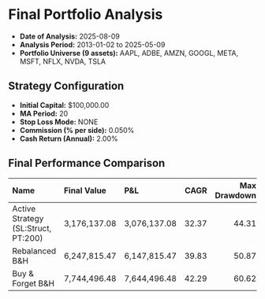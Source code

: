 # Final Portfolio Analysis

- **Date of Analysis:** 2025-08-09
- **Analysis Period:** 2013-01-02 to 2025-05-09
- **Portfolio Universe (9 assets):** AAPL, ADBE, AMZN, GOOGL, META, MSFT, NFLX, NVDA, TSLA

## Strategy Configuration
- **Initial Capital:** $100,000.00
- **MA Period:** 20
- **Stop Loss Mode:** NONE
- **Commission (% per side):** 0.050%
- **Cash Return (Annual):** 2.00%

## Final Performance Comparison

| Name                                | Final Value   | P&L          |   CAGR |   Max Drawdown |   Calmar |   Total Trades |
|:------------------------------------|:--------------|:-------------|-------:|---------------:|---------:|---------------:|
| Active Strategy (SL:Struct, PT:200) | 3,176,137.08  | 3,076,137.08 |  32.37 |          44.31 |     0.73 |             34 |
| Rebalanced B&H                      | 6,247,815.47  | 6,147,815.47 |  39.83 |          50.87 |     0.78 |              0 |
| Buy & Forget B&H                    | 7,744,496.48  | 7,644,496.48 |  42.29 |          60.62 |     0.7  |              0 |